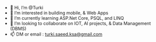 - 👋 Hi, I’m @Turki
- 👀 I’m interested in building mobile, & Web Apps
- 🌱 I’m currently learning ASP.Net Core, PSQL, and LINQ
- 💞️ I’m looking to collaborate on IOT, AI projects, & Data Management (DBMS)
- 📫 DM or email : turki.saeed.ksa@gmail.com
  

<!---
Turkiano/Turkiano is a ✨ special ✨ repository because its `README.md` (this file) appears on your GitHub profile.
You can click the Preview link to take a look at your changes.
--->
